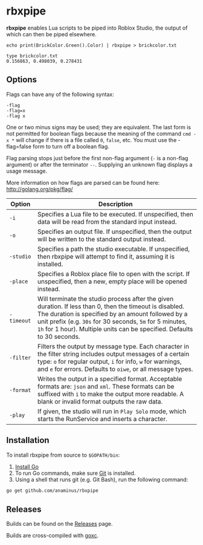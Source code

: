 # rbxpipe

**rbxpipe** enables Lua scripts to be piped into Roblox Studio, the output of
which can then be piped elsewhere.

```batch
echo print(BrickColor.Green().Color) | rbxpipe > brickcolor.txt

type brickcolor.txt
0.156863, 0.498039, 0.278431
```

## Options

Flags can have any of the following syntax:
```
-flag
-flag=x
-flag x
```
One or two minus signs may be used; they are equivalent. The last form is not
permitted for boolean flags because the meaning of the command `cmd -x *` will
change if there is a file called `0`, `false`, etc. You must use the
-flag=false form to turn off a boolean flag.

Flag parsing stops just before the first non-flag argument (`-` is a non-flag
argument) or after the terminator `--`. Supplying an unknown flag displays a
usage message.

More information on how flags are parsed can be found here:
http://golang.org/pkg/flag/

Option     | Description
-----------|------------
`-i`       | Specifies a Lua file to be executed. If unspecified, then data will be read from the standard input instead.
`-o`       | Specifies an output file. If unspecified, then the output will be written to the standard output instead.
`-studio`  | Specifies a path the studio executable. If unspecified, then rbxpipe will attempt to find it, assuming it is installed.
`-place`   | Specifies a Roblox place file to open with the script. If unspecified, then a new, empty place will be opened instead.
`-timeout` | Will terminate the studio process after the given duration. If less than 0, then the timeout is disabled. The duration is specified by an amount followed by a unit prefix (e.g. `30s` for 30 seconds, `5m` for 5 minutes, `1h` for 1 hour). Multiple units can be specified. Defaults to 30 seconds.
`-filter`  | Filters the output by message type. Each character in the filter string includes output messages of a certain type: `o` for regular output, `i` for info, `w` for warnings, and `e` for errors. Defaults to `oiwe`, or all message types.
`-format`  | Writes the output in a specified format. Acceptable formats are: `json` and `xml`. These formats can be suffixed with `i` to make the output more readable. A blank or invalid format outputs the raw data.
`-play`    | If given, the studio will run in `Play Solo` mode, which starts the RunService and inserts a character.

## Installation

To install rbxpipe from source to `$GOPATH/bin`:

1. [Install Go](http://golang.org/doc/install)
2. To run Go commands, make sure [Git](http://git-scm.com/downloads) is installed.
3. Using a shell that runs git (e.g. Git Bash), run the following command:
```sh
go get github.com/anaminus/rbxpipe
```

## Releases

Builds can be found on the [Releases](https://github.com/Anaminus/rbxpipe/releases) page.

Builds are cross-compiled with [goxc](https://github.com/laher/goxc).
